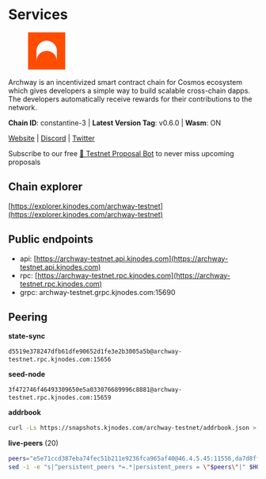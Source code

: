 # Services

<figure><img src="https://raw.githubusercontent.com/kj89/cosmos-images/main/logos/archway.png" alt=""><figcaption></figcaption></figure>

Archway is an incentivized smart contract chain for Cosmos  ecosystem which gives developers a simple way to build  scalable cross-chain dapps. The developers automatically  receive rewards for their contributions to the network.

**Chain ID**: constantine-3 | **Latest Version Tag**: v0.6.0 | **Wasm**: ON

[Website](https://archway.io) | [Discord](https://discord.gg/archwayhq) | [Twitter](https://twitter.com/archwayhq)



Subscribe to our free [🤖 Testnet Proposal Bot](https://t.me/kjnodes_testnet_proposal_bot) to never miss upcoming proposals


## Chain explorer
[https://explorer.kjnodes.com/archway-testnet](https://explorer.kjnodes.com/archway-testnet)

## Public endpoints

* api: [https://archway-testnet.api.kjnodes.com](https://archway-testnet.api.kjnodes.com)
* rpc: [https://archway-testnet.rpc.kjnodes.com](https://archway-testnet.rpc.kjnodes.com)
* grpc: archway-testnet.grpc.kjnodes.com:15690

## Peering

**state-sync**

```text
d5519e378247dfb61dfe90652d1fe3e2b3005a5b@archway-testnet.rpc.kjnodes.com:15656
```

**seed-node**

```text
3f472746f46493309650e5a033076689996c8881@archway-testnet.rpc.kjnodes.com:15659
```

**addrbook**
```bash
curl -Ls https://snapshots.kjnodes.com/archway-testnet/addrbook.json > $HOME/.archway/config/addrbook.json
```

**live-peers** (20)
```bash
peers="e5e71ccd387eba74fec51b211e9236fca965af40@46.4.5.45:11556,da7d8ff27d6aa891f54f0a6647dc0bd5ae1e7b49@116.203.35.46:46656,1413664d3cfa37c2d661f740b2b47105433f3872@65.21.139.155:34656,8df8a64ecf0aaba1e1faee06d005aa912d578549@65.109.89.5:41656,874f0042c20d3808eccb86b523fffe42903034b8@95.217.144.107:11556,3591dd903e95c9b25618f90c4a6bda63861ab8ec@65.109.92.79:45656,2854e7247155c5c0c418de40ed168850b4c73c60@85.232.252.19:26156,5c2a752c9b1952dbed075c56c600c3a79b58c395@195.3.220.140:26946,b7084c40af131f24ab7e449a9844e0f56c94fa41@51.91.30.173:4000,e40e240706e5c551de40fefab1ad9fbf4a4bec23@141.94.73.39:42656,3320a6e7d7f1480e832d74d5ada53d8e275458bb@65.108.238.61:24656,9a5b41ac06b3c131ca6e4959a465d6bc0d103e66@88.198.52.46:11556,7e9827b5154a4ec4de93e277b19f77a387661664@46.4.213.198:26656,958d9056c6173edb4714b6468bda509e97d0c80c@65.108.231.124:45656,a14e3d92fbacf59cec76a4f3cfb9c9ff599f892b@210.16.67.34:36656,d5519e378247dfb61dfe90652d1fe3e2b3005a5b@65.109.68.190:15656,9588fb1df2b32f50ca95c31dd92de0cd4724eac3@120.226.39.200:26656,d0a57dec1e14e60e73c9a3f89f7cf351a846bd8a@120.226.39.220:16656,0cf5d2bcc49c1acddb6b7b2bc547543ec2fbe844@34.239.246.206:26656,9aa8a73ea9364aa3cf7806d4dd25b6aed88d8152@190.2.136.144:11756"
sed -i -e "s|^persistent_peers *=.*|persistent_peers = \"$peers\"|" $HOME/.archway/config/config.toml
```
